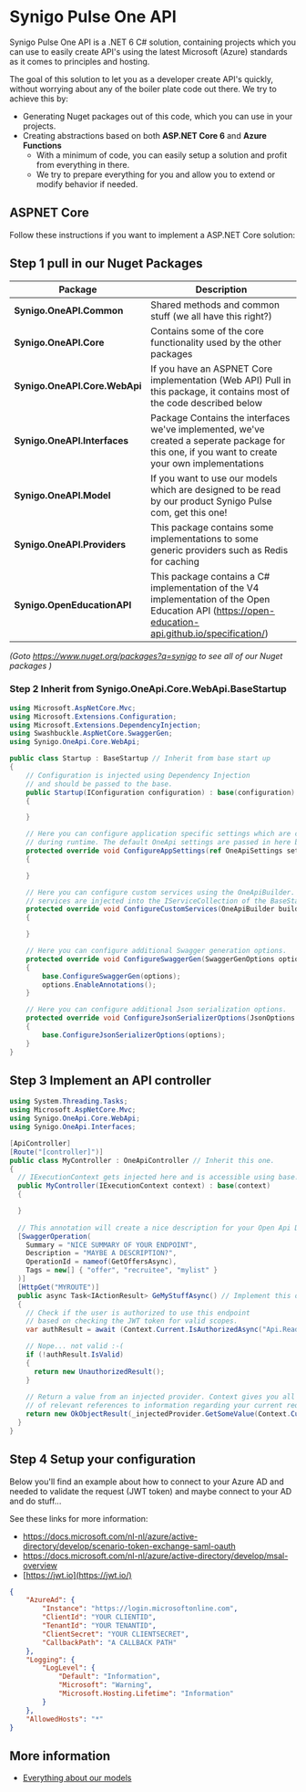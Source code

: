 # Synigo Pulse One API

Synigo Pulse One API is a .NET 6 C# solution, containing projects which you can use to easily create API's using the latest Microsoft (Azure) standards as it comes to principles and hosting.

The goal of this solution to let you as a developer create API's quickly, without worrying about any of the boiler plate code out there. We try to achieve this by:

- Generating Nuget packages out of this code, which you can use in your projects.
- Creating abstractions based on both **ASP.NET Core 6** and **Azure Functions**
  - With a minimum of code, you can easily setup a solution and profit from everything in there.
  - We try to prepare everything for you and allow you to extend or modify behavior if needed.   


## ASPNET Core

Follow these instructions if you want to implement a ASP.NET Core solution:

## Step 1 pull in our Nuget Packages



| Package                       | Description                                                  |
| ----------------------------- | ------------------------------------------------------------ |
| **Synigo.OneAPI.Common**      | Shared methods and common stuff (we all have this right?)    |
| **Synigo.OneAPI.Core**        | Contains some of the core functionality used by the other packages |
| **Synigo.OneAPI.Core.WebApi** | If you have an ASPNET Core implementation (Web API) Pull in this package, it contains most of the code described below |
| **Synigo.OneAPI.Interfaces**  | Package Contains the interfaces we've implemented, we've created a seperate package for this one, if you want to create your own implementations |
| **Synigo.OneAPI.Model**       | If you want to use our models which are designed to be read by our product Synigo Pulse com, get this one! |
| **Synigo.OneAPI.Providers**   | This package contains some implementations to some generic providers such as Redis for caching |
| **Synigo.OpenEducationAPI**   | This package contains a C# implementation of the V4 implementation of the Open Education API (https://open-education-api.github.io/specification/) |

*(Goto https://www.nuget.org/packages?q=synigo to see all of our Nuget packages )*



### Step 2 Inherit from  Synigo.OneApi.Core.WebApi.BaseStartup 

```c#
using Microsoft.AspNetCore.Mvc;
using Microsoft.Extensions.Configuration;
using Microsoft.Extensions.DependencyInjection;
using Swashbuckle.AspNetCore.SwaggerGen;
using Synigo.OneApi.Core.WebApi;

public class Startup : BaseStartup // Inherit from base start up
{
	// Configuration is injected using Dependency Injection 
	// and should be passed to the base.
	public Startup(IConfiguration configuration) : base(configuration)
	{

	}

	// Here you can configure application specific settings which are configured
	// during runtime. The default OneApi settings are passed in here by reference.
	protected override void ConfigureAppSettings(ref OneApiSettings settings)
	{

	}

	// Here you can configure custom services using the OneApiBuilder. The custom
	// services are injected into the IServiceCollection of the BaseStartup during runtime.
	protected override void ConfigureCustomServices(OneApiBuilder builder)
	{

	}

	// Here you can configure additional Swagger generation options.
	protected override void ConfigureSwaggerGen(SwaggerGenOptions options)
	{
	    base.ConfigureSwaggerGen(options);
	    options.EnableAnnotations();
	}

	// Here you can configure additional Json serialization options.
	protected override void ConfigureJsonSerializerOptions(JsonOptions options)
	{
	    base.ConfigureJsonSerializerOptions(options);
	}
}
```

## Step 3 Implement an API controller

```c#
using System.Threading.Tasks;
using Microsoft.AspNetCore.Mvc;
using Synigo.OneApi.Core.WebApi;
using Synigo.OneApi.Interfaces;

[ApiController]
[Route("[controller]")]
public class MyController : OneApiController // Inherit this one.
{
  // IExecutionContext gets injected here and is accessible using base.Context.
  public MyController(IExecutionContext context) : base(context)
  {

  }
	
  // This annotation will create a nice description for your Open Api Documentation.
  [SwaggerOperation(
    Summary = "NICE SUMMARY OF YOUR ENDPOINT",
    Description = "MAYBE A DESCRIPTION?",
    OperationId = nameof(GetOffersAsync),
    Tags = new[] { "offer", "recruitee", "mylist" }
  )]
  [HttpGet("MYROUTE")]
  public async Task<IActionResult> GeMyStuffAsync() // Implement this one.
  {
    // Check if the user is authorized to use this endpoint
    // based on checking the JWT token for valid scopes.
    var authResult = await (Context.Current.IsAuthorizedAsync("Api.Read.All", "Api.myspecialAction"));

    // Nope... not valid :-(
    if (!authResult.IsValid)
    {
      return new UnauthorizedResult();
    }
    
    // Return a value from an injected provider. Context gives you all kinds
    // of relevant references to information regarding your current request.
    return new OkObjectResult(_injectedProvider.GetSomeValue(Context.Current.Principal));  
  }
}

```

## Step 4 Setup your configuration

Below you'll find an example about how to connect to your Azure AD and needed to validate the request (JWT token) and maybe connect to your AD and do stuff...

See these links for more information:

- https://docs.microsoft.com/nl-nl/azure/active-directory/develop/scenario-token-exchange-saml-oauth 
- https://docs.microsoft.com/nl-nl/azure/active-directory/develop/msal-overview
- [https://jwt.io](https://jwt.io/) 

```json
{
    "AzureAd": {
        "Instance": "https://login.microsoftonline.com",
        "ClientId": "YOUR CLIENTID",
        "TenantId": "YOUR TENANTID",
        "ClientSecret": "YOUR CLIENTSECRET",
        "CallbackPath": "A CALLBACK PATH"
    },
    "Logging": {
        "LogLevel": {
            "Default": "Information",
            "Microsoft": "Warning",
            "Microsoft.Hosting.Lifetime": "Information"
        }
    },
    "AllowedHosts": "*"
}

```

## More information
- [Everything about our models](Synigo.OneApi.Model/README.md)

